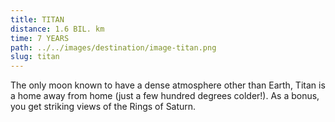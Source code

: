 ```yaml
---
title: TITAN
distance: 1.6 BIL. km
time: 7 YEARS
path: ../../images/destination/image-titan.png
slug: titan
---
```


The only moon known to have a dense atmosphere other than Earth, Titan is a home away from home (just a few hundred degrees colder!). As a bonus, you get striking views of the Rings of Saturn.
